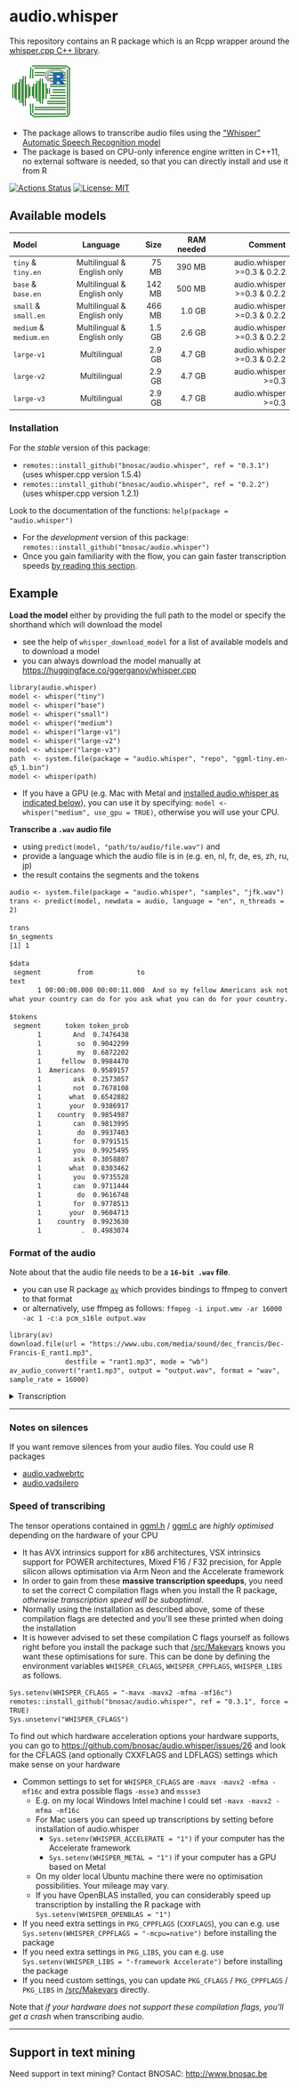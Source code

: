 # audio.whisper

This repository contains an R package which is an Rcpp wrapper around the [whisper.cpp C++ library](https://github.com/ggerganov/whisper.cpp).

![](tools/logo-audio-whisper-x100.png)

- The package allows to transcribe audio files using the ["Whisper" Automatic Speech Recognition model](https://github.com/openai/whisper)
- The package is based on CPU-only inference engine written in C++11, no external software is needed, so that you can directly install and use it from R

[![Actions Status](https://github.com/bnosac/audio.whisper/workflows/R-CMD-check/badge.svg)](https://github.com/bnosac/audio.whisper/actions)
[![License: MIT](https://img.shields.io/badge/license-MIT-blue.svg)](https://opensource.org/licenses/MIT)

## Available models

| Model                  | Language                    |  Size  | RAM needed | Comment                      |
|:-----------------------|:---------------------------:|-------:|-----------:|-----------------------------:|
| `tiny` & `tiny.en`     | Multilingual & English only | 75 MB  | 390 MB     | audio.whisper >=0.3 & 0.2.2  |
| `base` & `base.en`     | Multilingual & English only | 142 MB | 500 MB     | audio.whisper >=0.3 & 0.2.2  |
| `small` & `small.en`   | Multilingual & English only | 466 MB | 1.0 GB     | audio.whisper >=0.3 & 0.2.2  |
| `medium` & `medium.en` | Multilingual & English only | 1.5 GB | 2.6 GB     | audio.whisper >=0.3 & 0.2.2  |
| `large-v1`             | Multilingual                | 2.9 GB | 4.7 GB     | audio.whisper >=0.3 & 0.2.2  |
| `large-v2`             | Multilingual                | 2.9 GB | 4.7 GB     | audio.whisper >=0.3          |
| `large-v3`             | Multilingual                | 2.9 GB | 4.7 GB     | audio.whisper >=0.3          |

### Installation

For the *stable* version of this package: 

- `remotes::install_github("bnosac/audio.whisper", ref = "0.3.1")` (uses whisper.cpp version 1.5.4)
- `remotes::install_github("bnosac/audio.whisper", ref = "0.2.2")` (uses whisper.cpp version 1.2.1)

Look to the documentation of the functions: `help(package = "audio.whisper")`

- For the *development* version of this package: `remotes::install_github("bnosac/audio.whisper")`
- Once you gain familiarity with the flow, you can gain faster transcription speeds [by reading this section](#speed-of-transcribing).

## Example

**Load the model** either by providing the full path to the model or specify the shorthand which will download the model
  - see the help of `whisper_download_model` for a list of available models and to download a model
  - you can always download the model manually at https://huggingface.co/ggerganov/whisper.cpp

```{r}
library(audio.whisper)
model <- whisper("tiny")
model <- whisper("base")
model <- whisper("small")
model <- whisper("medium")
model <- whisper("large-v1")
model <- whisper("large-v2")
model <- whisper("large-v3")
path  <- system.file(package = "audio.whisper", "repo", "ggml-tiny.en-q5_1.bin")
model <- whisper(path)
```

  - If you have a GPU (e.g. Mac with Metal and [installed audio.whisper as indicated below](#speed-of-transcribing)), you can use it by specifying: `model <- whisper("medium", use_gpu = TRUE)`, otherwise you will use your CPU.

**Transcribe a `.wav` audio file** 
  - using `predict(model, "path/to/audio/file.wav")` and 
  - provide a language which the audio file is in (e.g. en, nl, fr, de, es, zh, ru, jp)
  - the result contains the segments and the tokens

```{r}
audio <- system.file(package = "audio.whisper", "samples", "jfk.wav")
trans <- predict(model, newdata = audio, language = "en", n_threads = 2)

trans
$n_segments
[1] 1

$data
 segment         from           to                                                                                                       text
       1 00:00:00.000 00:00:11.000  And so my fellow Americans ask not what your country can do for you ask what you can do for your country.

$tokens
 segment      token token_prob
       1        And  0.7476438
       1         so  0.9042299
       1         my  0.6872202
       1     fellow  0.9984470
       1  Americans  0.9589157
       1        ask  0.2573057
       1        not  0.7678108
       1       what  0.6542882
       1       your  0.9386917
       1    country  0.9854987
       1        can  0.9813995
       1         do  0.9937403
       1        for  0.9791515
       1        you  0.9925495
       1        ask  0.3058807
       1       what  0.8303462
       1        you  0.9735528
       1        can  0.9711444
       1         do  0.9616748
       1        for  0.9778513
       1       your  0.9604713
       1    country  0.9923630
       1          .  0.4983074
```

### Format of the audio

Note about that the audio file needs to be a **`16-bit .wav` file**. 

  - you can use R package [`av`](https://cran.r-project.org/package=av) which provides bindings to ffmpeg to convert to that format 
  - or alternatively, use ffmpeg as follows: `ffmpeg -i input.wmv -ar 16000 -ac 1 -c:a pcm_s16le output.wav`

```{r}
library(av)
download.file(url = "https://www.ubu.com/media/sound/dec_francis/Dec-Francis-E_rant1.mp3", 
              destfile = "rant1.mp3", mode = "wb")
av_audio_convert("rant1.mp3", output = "output.wav", format = "wav", sample_rate = 16000)
```

<details>
  <summary>Transcription</summary>
  
  ```{r}
  trans <- predict(model, newdata = "output.wav", language = "en", 
                   duration = 30 * 1000, offset = 7 * 1000, 
                   token_timestamps = TRUE)
  trans
$n_segments
[1] 11

$data
 segment         from           to                                                             text
       1 00:00:07.000 00:00:09.000                                             Look at the picture.
       2 00:00:09.000 00:00:11.000                                                   See the skull.
       3 00:00:11.000 00:00:13.000                                        The part of bone removed.
       4 00:00:13.000 00:00:16.000                     The master race Frankenstein radio controls.
       5 00:00:16.000 00:00:18.000                           The brain thoughts broadcasting radio.
       6 00:00:18.000 00:00:21.000        The eyesight television. The Frankenstein earphone radio.
       7 00:00:21.000 00:00:25.000  The threshold brain wash radio. The latest new skull reforming.
       8 00:00:25.000 00:00:28.000                            To contain all Frankenstein controls.
       9 00:00:28.000 00:00:31.000                     Even in thin skulls of white pedigree males.
      10 00:00:31.000 00:00:34.000                                   Visible Frankenstein controls.
      11 00:00:34.000 00:00:37.000            The synthetic nerve radio, directional and an alloop.

$tokens
 segment         token token_prob   token_from     token_to
       1          Look  0.4281234 00:00:07.290 00:00:07.420
       1            at  0.9485379 00:00:07.420 00:00:07.620
       1           the  0.9758387 00:00:07.620 00:00:07.940
       1       picture  0.9734664 00:00:08.150 00:00:08.580
       1             .  0.9688568 00:00:08.680 00:00:08.910
       2           See  0.9847929 00:00:09.000 00:00:09.420
       2           the  0.7588121 00:00:09.420 00:00:09.840
       2         skull  0.9989663 00:00:09.840 00:00:10.310
       2             .  0.9548351 00:00:10.550 00:00:11.000
       3           The  0.9914295 00:00:11.000 00:00:11.170
       3          part  0.9789217 00:00:11.560 00:00:11.600
       3            of  0.9958754 00:00:11.600 00:00:11.770
       3          bone  0.9759618 00:00:11.770 00:00:12.030
       3       removed  0.9956936 00:00:12.190 00:00:12.710
       3             .  0.9965582 00:00:12.710 00:00:12.940
       4           The  0.9923794 00:00:13.000 00:00:13.210
       4        master  0.9875370 00:00:13.350 00:00:13.640
       4          race  0.9803119 00:00:13.640 00:00:13.930
       4       Franken  0.9982004 00:00:13.930 00:00:14.440
       4         stein  0.9998384 00:00:14.440 00:00:14.800
       4         radio  0.9780943 00:00:14.800 00:00:15.160
       4      controls  0.9893969 00:00:15.160 00:00:15.700
       4             .  0.9796444 00:00:15.750 00:00:16.000
       5           The  0.9870584 00:00:16.000 00:00:16.140
       5         brain  0.9964160 00:00:16.330 00:00:16.430
       5      thoughts  0.9657190 00:00:16.490 00:00:16.870
       5  broadcasting  0.9860524 00:00:16.870 00:00:17.530
       5         radio  0.9439469 00:00:17.530 00:00:17.800
       5             .  0.9973570 00:00:17.800 00:00:17.960
       6           The  0.9774312 00:00:18.000 00:00:18.210
       6      eyesight  0.9293824 00:00:18.250 00:00:18.910
       6    television  0.9896797 00:00:18.910 00:00:19.690
       6             .  0.9961249 00:00:19.810 00:00:20.000
       6           The  0.5245560 00:00:20.000 00:00:20.090
       6       Franken  0.9829712 00:00:20.090 00:00:20.300
       6         stein  0.9999006 00:00:20.320 00:00:20.470
       6           ear  0.9958365 00:00:20.470 00:00:20.560
       6         phone  0.9876402 00:00:20.560 00:00:20.720
       6         radio  0.9854031 00:00:20.720 00:00:20.860
       6             .  0.9930948 00:00:20.950 00:00:21.000
       7           The  0.9887797 00:00:21.000 00:00:21.200
       7     threshold  0.9979410 00:00:21.200 00:00:21.750
       7         brain  0.9938735 00:00:21.880 00:00:22.160
       7          wash  0.9781434 00:00:22.160 00:00:22.430
       7         radio  0.9931799 00:00:22.430 00:00:22.770
       7             .  0.9941305 00:00:22.770 00:00:23.000
       7           The  0.5658014 00:00:23.000 00:00:23.230
       7        latest  0.9985833 00:00:23.230 00:00:23.690
       7           new  0.9956740 00:00:23.690 00:00:23.920
       7         skull  0.9990881 00:00:23.920 00:00:24.300
       7        reform  0.9664753 00:00:24.300 00:00:24.760
       7           ing  0.9966548 00:00:24.760 00:00:24.870
       7             .  0.9644036 00:00:25.000 00:00:25.000
       8            To  0.9600158 00:00:25.010 00:00:25.170
       8       contain  0.9938834 00:00:25.170 00:00:25.770
       8           all  0.9625537 00:00:25.770 00:00:26.020
       8       Franken  0.9710320 00:00:26.020 00:00:26.620
       8         stein  0.9998924 00:00:26.620 00:00:27.040
       8      controls  0.9955972 00:00:27.040 00:00:27.720
       8             .  0.9759502 00:00:27.720 00:00:28.000
       9          Even  0.9824280 00:00:28.000 00:00:28.300
       9            in  0.9928908 00:00:28.300 00:00:28.450
       9          thin  0.9970337 00:00:28.450 00:00:28.750
       9         skull  0.9954430 00:00:28.750 00:00:29.120
       9             s  0.9987136 00:00:29.120 00:00:29.180
       9            of  0.9772032 00:00:29.280 00:00:29.350
       9         white  0.9897125 00:00:29.350 00:00:29.720
       9           ped  0.9980962 00:00:29.810 00:00:29.960
       9            ig  0.9971448 00:00:29.960 00:00:30.100
       9           ree  0.9996273 00:00:30.100 00:00:30.320
       9         males  0.9934869 00:00:30.390 00:00:30.700
       9             .  0.9789821 00:00:30.780 00:00:30.990
      10           Vis  0.8950536 00:00:31.050 00:00:31.250
      10          ible  0.9988410 00:00:31.290 00:00:31.690
      10       Franken  0.9976653 00:00:31.690 00:00:32.360
      10         stein  0.9999056 00:00:32.430 00:00:32.880
      10      controls  0.9977503 00:00:32.880 00:00:33.670
      10             .  0.9917345 00:00:33.680 00:00:34.000
      11           The  0.9685771 00:00:34.000 00:00:34.180
      11     synthetic  0.9910653 00:00:34.180 00:00:34.730
      11         nerve  0.9979016 00:00:34.730 00:00:35.030
      11         radio  0.9594643 00:00:35.030 00:00:35.330
      11             ,  0.8811045 00:00:35.330 00:00:35.450
      11   directional  0.9930993 00:00:35.450 00:00:36.120
      11           and  0.8905478 00:00:36.120 00:00:36.300
      11            an  0.9520693 00:00:36.300 00:00:36.420
      11           all  0.7639735 00:00:36.420 00:00:36.600
      11           oop  0.9988559 00:00:36.600 00:00:36.730
      11             .  0.9924630 00:00:36.830 00:00:37.000
  ```
</details>


-----

### Notes on silences

If you want remove silences from your audio files. You could use R packages

- [audio.vadwebrtc](https://github.com/bnosac/audio.vadwebrtc)
- [audio.vadsilero](https://github.com/bnosac/audio.vadsilero)

### Speed of transcribing

The tensor operations contained in [ggml.h](src/whisper_cpp/ggml.h) / [ggml.c](src/whisper_cpp/ggml.c) are *highly optimised* depending on the hardware of your CPU

  - It has AVX intrinsics support for x86 architectures, VSX intrinsics support for POWER architectures, Mixed F16 / F32 precision, for Apple silicon allows optimisation via Arm Neon and the Accelerate framework
  - In order to gain from these **massive transcription speedups**, you need to set the correct C compilation flags when you install the R package, *otherwise transcription speed will be suboptimal*. 
  - Normally using the installation as described above, some of these compilation flags are detected and you'll see these printed when doing the installation   
  - It is however advised to set these compilation C flags yourself as follows right before you install the package such that [/src/Makevars](/src/Makevars) knows you want these optimisations for sure. This can be done by defining the environment variables `WHISPER_CFLAGS`, `WHISPER_CPPFLAGS`, `WHISPER_LIBS` as follows.

```
Sys.setenv(WHISPER_CFLAGS = "-mavx -mavx2 -mfma -mf16c")
remotes::install_github("bnosac/audio.whisper", ref = "0.3.1", force = TRUE)
Sys.unsetenv("WHISPER_CFLAGS")
```

To find out which hardware acceleration options your hardware supports, you can go to https://github.com/bnosac/audio.whisper/issues/26 and look for the CFLAGS (and optionally CXXFLAGS and LDFLAGS) settings which make sense on your hardware 

  - Common settings to set for `WHISPER_CFLAGS` are `-mavx -mavx2 -mfma -mf16c` and extra possible flags `-msse3` and `mssse3` 
      - E.g. on my local Windows Intel machine I could set `-mavx -mavx2 -mfma -mf16c`
      - For Mac users you can speed up transcriptions by setting before installation of audio.whisper
          - `Sys.setenv(WHISPER_ACCELERATE = "1")` if your computer has the Accelerate framework
          - `Sys.setenv(WHISPER_METAL = "1")` if your computer has a GPU based on Metal
      - On my older local Ubuntu machine there were no optimisation possibilities. Your mileage may vary.
      - If you have OpenBLAS installed, you can considerably speed up transcription by installing the R package with `Sys.setenv(WHISPER_OPENBLAS = "1")`
  - If you need extra settings in `PKG_CPPFLAGS` (`CXXFLAGS`), you can e.g. use `Sys.setenv(WHISPER_CPPFLAGS = "-mcpu=native")` before installing the package
  - If you need extra settings in `PKG_LIBS`, you can e.g. use `Sys.setenv(WHISPER_LIBS = "-framework Accelerate")` before installing the package
  - If you need custom settings, you can update `PKG_CFLAGS` / `PKG_CPPFLAGS` / `PKG_LIBS` in [/src/Makevars](/src/Makevars) directly.

Note that *if your hardware does not support these compilation flags, you'll get a crash* when transcribing audio.


-----

## Support in text mining

Need support in text mining?
Contact BNOSAC: http://www.bnosac.be

